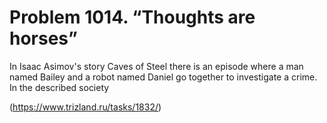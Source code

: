 # Problem 1014. “Thoughts are horses”

In Isaac Asimov's story Caves of Steel there is an episode where a man named Bailey and a robot named Daniel go together to investigate a crime. In the described society

(https://www.trizland.ru/tasks/1832/)